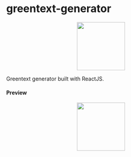 # greentext-generator

<p align="center">
    <img widht=128 height=128 src="https://github.com/idontreallywolf/greentext-generator/blob/main/public/gt.png" />
</p>

Greentext generator built with ReactJS.

#### Preview

<p align="center">
    <img widht=128 height=128 src="https://github.com/idontreallywolf/greentext-generator/blob/main/public/preview.png" />
</p>